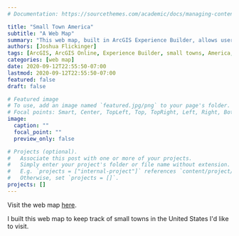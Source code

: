 ```yaml
---
# Documentation: https://sourcethemes.com/academic/docs/managing-content/

title: "Small Town America"
subtitle: "A Web Map"
summary: "This web map, built in ArcGIS Experience Builder, allows users to navigate some of the best small towns in America"
authors: [Joshua Flickinger]
tags: [ArcGIS, ArcGIS Online, Experience Builder, small towns, America, web map]
categories: [web map]
date: 2020-09-12T22:55:50-07:00
lastmod: 2020-09-12T22:55:50-07:00
featured: false
draft: false

# Featured image
# To use, add an image named `featured.jpg/png` to your page's folder.
# Focal points: Smart, Center, TopLeft, Top, TopRight, Left, Right, BottomLeft, Bottom, BottomRight.
image:
  caption: ""
  focal_point: ""
  preview_only: false

# Projects (optional).
#   Associate this post with one or more of your projects.
#   Simply enter your project's folder or file name without extension.
#   E.g. `projects = ["internal-project"]` references `content/project/deep-learning/index.md`.
#   Otherwise, set `projects = []`.
projects: []
---
```


Visit the web map [here](https://experience.arcgis.com/experience/916587f9e9cd4b558569bcc3c0988d0b/).

I built this web map to keep track of small towns in the United States I'd like to visit.

